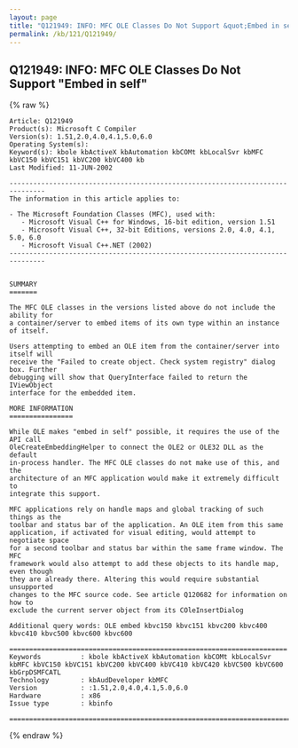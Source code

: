 ```yaml
---
layout: page
title: "Q121949: INFO: MFC OLE Classes Do Not Support &quot;Embed in self&quot;"
permalink: /kb/121/Q121949/
---
```


## Q121949: INFO: MFC OLE Classes Do Not Support &quot;Embed in self&quot;

{% raw %}

	Article: Q121949
	Product(s): Microsoft C Compiler
	Version(s): 1.51,2.0,4.0,4.1,5.0,6.0
	Operating System(s): 
	Keyword(s): kbole kbActiveX kbAutomation kbCOMt kbLocalSvr kbMFC kbVC150 kbVC151 kbVC200 kbVC400 kb
	Last Modified: 11-JUN-2002
	
	-------------------------------------------------------------------------------
	The information in this article applies to:
	
	- The Microsoft Foundation Classes (MFC), used with:
	   - Microsoft Visual C++ for Windows, 16-bit edition, version 1.51 
	   - Microsoft Visual C++, 32-bit Editions, versions 2.0, 4.0, 4.1, 5.0, 6.0 
	   - Microsoft Visual C++.NET (2002) 
	-------------------------------------------------------------------------------
	
	
	SUMMARY
	=======
	
	The MFC OLE classes in the versions listed above do not include the ability for
	a container/server to embed items of its own type within an instance of itself.
	
	Users attempting to embed an OLE item from the container/server into itself will
	receive the "Failed to create object. Check system registry" dialog box. Further
	debugging will show that QueryInterface failed to return the IViewObject
	interface for the embedded item.
	
	MORE INFORMATION
	================
	
	While OLE makes "embed in self" possible, it requires the use of the API call
	OleCreateEmbeddingHelper to connect the OLE2 or OLE32 DLL as the default
	in-process handler. The MFC OLE classes do not make use of this, and the
	architecture of an MFC application would make it extremely difficult to
	integrate this support.
	
	MFC applications rely on handle maps and global tracking of such things as the
	toolbar and status bar of the application. An OLE item from this same
	application, if activated for visual editing, would attempt to negotiate space
	for a second toolbar and status bar within the same frame window. The MFC
	framework would also attempt to add these objects to its handle map, even though
	they are already there. Altering this would require substantial unsupported
	changes to the MFC source code. See article Q120682 for information on how to
	exclude the current server object from its COleInsertDialog
	
	Additional query words: OLE embed kbvc150 kbvc151 kbvc200 kbvc400 kbvc410 kbvc500 kbvc600 kbvc600
	
	======================================================================
	Keywords          : kbole kbActiveX kbAutomation kbCOMt kbLocalSvr kbMFC kbVC150 kbVC151 kbVC200 kbVC400 kbVC410 kbVC420 kbVC500 kbVC600 kbGrpDSMFCATL 
	Technology        : kbAudDeveloper kbMFC
	Version           : :1.51,2.0,4.0,4.1,5.0,6.0
	Hardware          : x86
	Issue type        : kbinfo
	
	=============================================================================
	

{% endraw %}
